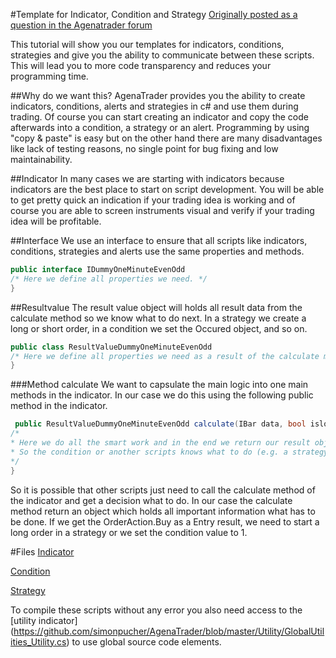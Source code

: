 #Template for Indicator, Condition and Strategy
[Originally posted as a question in the Agenatrader forum](http://www.tradeescort.com/phpbb_de/viewtopic.php?f=18&t=2680&p=11739)

This tutorial will show you our templates for indicators, conditions, strategies and give you the ability to communicate between these scripts. This will lead you to more code transparency and reduces your programming time. 

##Why do we want this?
AgenaTrader provides you the ability to create indicators, conditions, alerts and strategies in c# and use them during trading. 
Of course you can start creating an indicator and copy the code afterwards into a condition, a strategy or an alert.
Programming by using "copy & paste" is easy but on the other hand there are many disadvantages like lack of testing reasons, no single point for bug fixing and low maintainability. 

##Indicator
In many cases we are starting with indicators because indicators are the best place to start on script development. 
You will be able to get pretty quick an indication if your trading idea is working and of course you are able to screen instruments visual and verify if your trading idea will be profitable.

##Interface
We use an interface to ensure that all scripts like indicators, conditions, strategies and alerts use the same properties and methods. 
```C#
public interface IDummyOneMinuteEvenOdd
/* Here we define all properties we need. */
}
```

##Resultvalue
The result value object will holds all result data from the calculate method so we know what to do next. In a strategy we create a long or short order, in a condition we set the Occured object, and so on.
```C#
public class ResultValueDummyOneMinuteEvenOdd
/* Here we define all properties we need as a result of the calculate method. */
}
```

###Method calculate
We want to capsulate the main logic into one main methods in the indicator. In our case we do this using the following public method in the indicator.

```C#
 public ResultValueDummyOneMinuteEvenOdd calculate(IBar data, bool islongenabled, bool isshortenabled)
/* 
* Here we do all the smart work and in the end we return our result object
* So the condition or another scripts knows what to do (e.g. a strategy will create an order in the market)
*/
}
```

So it is possible that other scripts just need to call the calculate method of the indicator and get a decision what to do. 
In our case the calculate method return an object which holds all important information what has to be done. 
If we get the OrderAction.Buy as a Entry result, we need to start a long order in a strategy or we set the condition value to 1.

#Files
[Indicator](https://github.com/simonpucher/AgenaTrader/blob/master/Indicator/DummyOneMinuteEven_Indicator.cs)

[Condition](https://github.com/simonpucher/AgenaTrader/blob/master/Condition/DummyOneMinuteEntry_Condition.cs)

[Strategy](https://github.com/simonpucher/AgenaTrader/blob/master/Strategy/DummyOneMinute_Strategy.cs)

To compile these scripts without any error you also need access to the [utility indicator] (https://github.com/simonpucher/AgenaTrader/blob/master/Utility/GlobalUtilities_Utility.cs) to use global source code elements.
